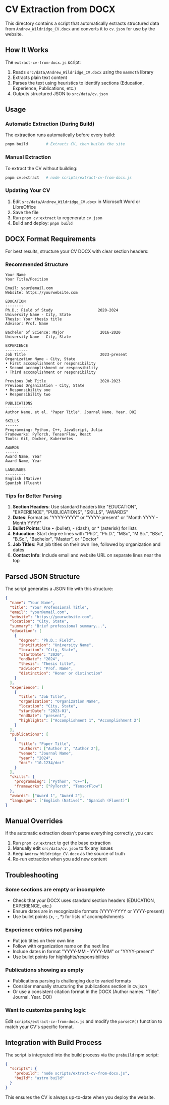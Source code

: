 # CV Extraction from DOCX

This directory contains a script that automatically extracts structured data from `Andrew_Wildridge_CV.docx` and converts it to `cv.json` for use by the website.

## How It Works

The `extract-cv-from-docx.js` script:

1. Reads `src/data/Andrew_Wildridge_CV.docx` using the `mammoth` library
2. Extracts plain text content
3. Parses the text using heuristics to identify sections (Education, Experience, Publications, etc.)
4. Outputs structured JSON to `src/data/cv.json`

## Usage

### Automatic Extraction (During Build)

The extraction runs automatically before every build:

```bash
pnpm build        # Extracts CV, then builds the site
```

### Manual Extraction

To extract the CV without building:

```bash
pnpm cv:extract   # node scripts/extract-cv-from-docx.js
```

### Updating Your CV

1. Edit `src/data/Andrew_Wildridge_CV.docx` in Microsoft Word or LibreOffice
2. Save the file
3. Run `pnpm cv:extract` to regenerate `cv.json`
4. Build and deploy: `pnpm build`

## DOCX Format Requirements

For best results, structure your CV DOCX with clear section headers:

### Recommended Structure

```
Your Name
Your Title/Position

Email: your@email.com
Website: https://yourwebsite.com

EDUCATION
--------
Ph.D.: Field of Study                    2020-2024
University Name - City, State
Thesis: Your thesis title
Advisor: Prof. Name

Bachelor of Science: Major                2016-2020
University Name - City, State

EXPERIENCE
----------
Job Title                                 2023-present
Organization Name - City, State
• First accomplishment or responsibility
• Second accomplishment or responsibility
• Third accomplishment or responsibility

Previous Job Title                        2020-2023
Previous Organization - City, State
• Responsibility one
• Responsibility two

PUBLICATIONS
------------
Author Name, et al. "Paper Title". Journal Name. Year. DOI

SKILLS
------
Programming: Python, C++, JavaScript, Julia
Frameworks: PyTorch, TensorFlow, React
Tools: Git, Docker, Kubernetes

AWARDS
------
Award Name, Year
Award Name, Year

LANGUAGES
---------
English (Native)
Spanish (Fluent)
```

### Tips for Better Parsing

1. **Section Headers**: Use standard headers like "EDUCATION", "EXPERIENCE", "PUBLICATIONS", "SKILLS", "AWARDS"
2. **Dates**: Format as "YYYY-YYYY" or "YYYY-present" or "Month YYYY - Month YYYY"
3. **Bullet Points**: Use • (bullet), - (dash), or \* (asterisk) for lists
4. **Education**: Start degree lines with "PhD", "Ph.D.", "MSc", "M.Sc.", "BSc", "B.Sc.", "Bachelor", "Master", or "Doctor"
5. **Job Titles**: Put job titles on their own line, followed by organization and dates
6. **Contact Info**: Include email and website URL on separate lines near the top

## Parsed JSON Structure

The script generates a JSON file with this structure:

```json
{
  "name": "Your Name",
  "title": "Your Professional Title",
  "email": "your@email.com",
  "website": "https://yourwebsite.com",
  "location": "City, State",
  "summary": "Brief professional summary...",
  "education": [
    {
      "degree": "Ph.D.: Field",
      "institution": "University Name",
      "location": "City, State",
      "startDate": "2020",
      "endDate": "2024",
      "thesis": "Thesis title",
      "advisor": "Prof. Name",
      "distinction": "Honor or distinction"
    }
  ],
  "experience": [
    {
      "title": "Job Title",
      "organization": "Organization Name",
      "location": "City, State",
      "startDate": "2023-01",
      "endDate": "present",
      "highlights": ["Accomplishment 1", "Accomplishment 2"]
    }
  ],
  "publications": [
    {
      "title": "Paper Title",
      "authors": ["Author 1", "Author 2"],
      "venue": "Journal Name",
      "year": "2024",
      "doi": "10.1234/doi"
    }
  ],
  "skills": {
    "programming": ["Python", "C++"],
    "frameworks": ["PyTorch", "TensorFlow"]
  },
  "awards": ["Award 1", "Award 2"],
  "languages": ["English (Native)", "Spanish (Fluent)"]
}
```

## Manual Overrides

If the automatic extraction doesn't parse everything correctly, you can:

1. Run `pnpm cv:extract` to get the base extraction
2. Manually edit `src/data/cv.json` to fix any issues
3. Keep `Andrew_Wildridge_CV.docx` as the source of truth
4. Re-run extraction when you add new content

## Troubleshooting

### Some sections are empty or incomplete

- Check that your DOCX uses standard section headers (EDUCATION, EXPERIENCE, etc.)
- Ensure dates are in recognizable formats (YYYY-YYYY or YYYY-present)
- Use bullet points (•, -, \*) for lists of accomplishments

### Experience entries not parsing

- Put job titles on their own line
- Follow with organization name on the next line
- Include dates in format "YYYY-MM - YYYY-MM" or "YYYY-present"
- Use bullet points for highlights/responsibilities

### Publications showing as empty

- Publications parsing is challenging due to varied formats
- Consider manually structuring the publications section in cv.json
- Or use a consistent citation format in the DOCX (Author names. "Title". Journal. Year. DOI)

### Want to customize parsing logic

Edit `scripts/extract-cv-from-docx.js` and modify the `parseCV()` function to match your CV's specific format.

## Integration with Build Process

The script is integrated into the build process via the `prebuild` npm script:

```json
{
  "scripts": {
    "prebuild": "node scripts/extract-cv-from-docx.js",
    "build": "astro build"
  }
}
```

This ensures the CV is always up-to-date when you deploy the website.
